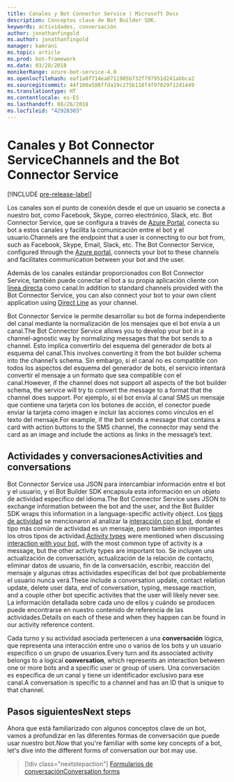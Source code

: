 ```yaml
---
title: Canales y Bot Connector Service | Microsoft Docs
description: Conceptos clave de Bot Builder SDK.
keywords: actividades, conversación
author: jonathanfingold
ms.author: jonathanfingold
manager: kamrani
ms.topic: article
ms.prod: bot-framework
ms.date: 03/28/2018
monikerRange: azure-bot-service-4.0
ms.openlocfilehash: eaf1a8f714ea8711985b732f797951d241abbca2
ms.sourcegitcommit: 44f100a588ffda19c275b118f4f97029f12d1449
ms.translationtype: HT
ms.contentlocale: es-ES
ms.lasthandoff: 08/26/2018
ms.locfileid: "42928303"
---
```

# <a name="channels-and-the-bot-connector-service"></a><span data-ttu-id="742ea-104">Canales y Bot Connector Service</span><span class="sxs-lookup"><span data-stu-id="742ea-104">Channels and the Bot Connector Service</span></span>

[!INCLUDE [pre-release-label](../includes/pre-release-label.md)]

<span data-ttu-id="742ea-105">Los canales son el punto de conexión desde el que un usuario se conecta a nuestro bot, como Facebook, Skype, correo electrónico, Slack, etc. Bot Connector Service, que se configura a través de [Azure Portal](https://portal.azure.com), conecta su bot a estos canales y facilita la comunicación entre el bot y el usuario.</span><span class="sxs-lookup"><span data-stu-id="742ea-105">Channels are the endpoint that a user is connecting to our bot from, such as Facebook, Skype, Email, Slack, etc. The Bot Connector Service, configured through the [Azure portal](https://portal.azure.com), connects your bot to these channels and facilitates communication between your bot and the user.</span></span> 

<span data-ttu-id="742ea-106">Además de los canales estándar proporcionados con Bot Connector Service, también puede conectar el bot a su propia aplicación cliente con [línea directa](bot-builder-howto-direct-line.md) como canal.</span><span class="sxs-lookup"><span data-stu-id="742ea-106">In addition to standard channels provided with the Bot Connector Service, you can also connect your bot to your own client application using [Direct Line](bot-builder-howto-direct-line.md) as your channel.</span></span>

<span data-ttu-id="742ea-107">Bot Connector Service le permite desarrollar su bot de forma independiente del canal mediante la normalización de los mensajes que el bot envía a un canal.</span><span class="sxs-lookup"><span data-stu-id="742ea-107">The Bot Connector Service allows you to develop your bot in a channel-agnostic way by normalizing messages that the bot sends to a channel.</span></span> <span data-ttu-id="742ea-108">Esto implica convertirlo del esquema del generador de bots al esquema del canal.</span><span class="sxs-lookup"><span data-stu-id="742ea-108">This involves converting it from the bot builder schema into the channel’s schema.</span></span> <span data-ttu-id="742ea-109">Sin embargo, si el canal no es compatible con todos los aspectos del esquema del generador de bots, el servicio intentará convertir el mensaje a un formato que sea compatible con el canal.</span><span class="sxs-lookup"><span data-stu-id="742ea-109">However, if the channel does not support all aspects of the bot builder schema, the service will try to convert the message to a format that the channel does support.</span></span> <span data-ttu-id="742ea-110">Por ejemplo, si el bot envía al canal SMS un mensaje que contiene una tarjeta con los botones de acción, el conector puede enviar la tarjeta como imagen e incluir las acciones como vínculos en el texto del mensaje.</span><span class="sxs-lookup"><span data-stu-id="742ea-110">For example, if the bot sends a message that contains a card with action buttons to the SMS channel, the connector may send the card as an image and include the actions as links in the message’s text.</span></span>

## <a name="activities-and-conversations"></a><span data-ttu-id="742ea-111">Actividades y conversaciones</span><span class="sxs-lookup"><span data-stu-id="742ea-111">Activities and conversations</span></span>


<span data-ttu-id="742ea-112">Bot Connector Service usa JSON para intercambiar información entre el bot y el usuario, y el Bot Builder SDK encapsula esta información en un objeto de actividad específico del idioma.</span><span class="sxs-lookup"><span data-stu-id="742ea-112">The Bot Connector Service uses JSON to exchange information between the bot and the user, and the Bot Builder SDK wraps this information in a language-specific activity object.</span></span> <span data-ttu-id="742ea-113">Los [tipos de actividad](../bot-service-activities-entities.md) se mencionaron al analizar la [interacción con el bot](bot-builder-basics.md#interaction-with-your-bot), donde el tipo más común de actividad es un mensaje, pero también son importantes los otros tipos de actividad.</span><span class="sxs-lookup"><span data-stu-id="742ea-113">[Activity types](../bot-service-activities-entities.md) were mentioned when discussing [interaction with your bot](bot-builder-basics.md#interaction-with-your-bot), with the most common type of activity is a message, but the other activity types are important too.</span></span> <span data-ttu-id="742ea-114">Se incluyen una actualización de conversación, actualización de la relación de contacto, eliminar datos de usuario, fin de la conversación, escribir, reacción del mensaje y algunas otras actividades específicas del bot que probablemente el usuario nunca verá.</span><span class="sxs-lookup"><span data-stu-id="742ea-114">These include a conversation update, contact relation update, delete user data, end of conversation, typing, message reaction, and a couple other bot specific activites that the user will likely never see.</span></span> <span data-ttu-id="742ea-115">La información detallada sobre cada uno de ellos y cuándo se producen puede encontrarse en nuestro contenido de referencia de las actividades.</span><span class="sxs-lookup"><span data-stu-id="742ea-115">Details on each of these and when they happen can be found in our activity reference content.</span></span>

<span data-ttu-id="742ea-116">Cada turno y su actividad asociada pertenecen a una **conversación** lógica, que representa una interacción entre uno o varios de los bots y un usuario específico o un grupo de usuarios.</span><span class="sxs-lookup"><span data-stu-id="742ea-116">Every turn and its associated activity belongs to a logical **conversation**, which represents an interaction between one or more bots and a specific user or group of users.</span></span> <span data-ttu-id="742ea-117">Una conversación es específica de un canal y tiene un identificador exclusivo para ese canal.</span><span class="sxs-lookup"><span data-stu-id="742ea-117">A conversation is specific to a channel and has an ID that is unique to that channel.</span></span>

## <a name="next-steps"></a><span data-ttu-id="742ea-118">Pasos siguientes</span><span class="sxs-lookup"><span data-stu-id="742ea-118">Next steps</span></span>

<span data-ttu-id="742ea-119">Ahora que está familiarizado con algunos conceptos clave de un bot, vamos a profundizar en las diferentes formas de conversación que puede usar nuestro bot.</span><span class="sxs-lookup"><span data-stu-id="742ea-119">Now that you're familiar with some key concepts of a bot, let's dive into the different forms of conversation our bot may use.</span></span>

> [!div class="nextstepaction"]
> [<span data-ttu-id="742ea-120">Formularios de conversación</span><span class="sxs-lookup"><span data-stu-id="742ea-120">Conversation forms</span></span>](bot-builder-conversations.md)
